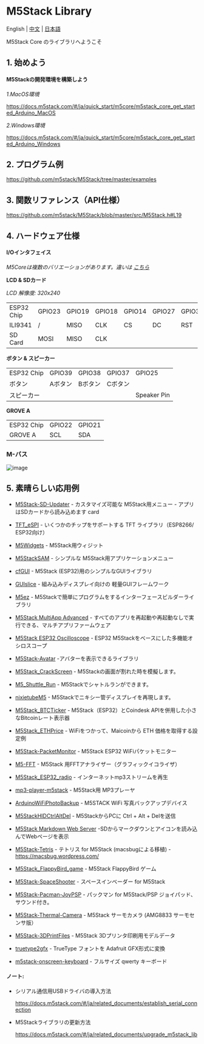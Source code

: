 # M5Stack Library

English | [中文](docs/getting_started_cn.md) | [日本語](docs/getting_started_ja.md)

M5Stack Core のライブラリへようこそ

## 1. 始めよう

#### M5Stackの開発環境を構築しよう

*1.MacOS環境*

https://docs.m5stack.com/#/ja/quick_start/m5core/m5stack_core_get_started_Arduino_MacOS

*2.Windows環境*

https://docs.m5stack.com/#/ja/quick_start/m5core/m5stack_core_get_started_Arduino_Windows


## 2. プログラム例

https://github.com/m5stack/M5Stack/tree/master/examples

## 3. 関数リファレンス（API仕様）

https://github.com/m5stack/M5Stack/blob/master/src/M5Stack.h#L19

## 4. ハードウェア仕様

#### I/Oインタフェイス 

*M5Coreは複数のバリエーションがあります。違いは [こちら](https://github.com/m5stack/M5-Schematic/blob/master/Core/hardware_difference_between_cores_ja.md)*

**LCD & SDカード**

*LCD 解像度: 320x240*

<table>
 <tr><td>ESP32 Chip</td><td>GPIO23</td><td>GPIO19</td><td>GPIO18</td><td>GPIO14</td><td>GPIO27</td><td>GPIO33</td><td>GPIO32</td><td>GPIO4</td></tr>
 <tr><td>ILI9341</td><td>/</td><td>MISO</td><td>CLK</td><td>CS</td><td>DC</td><td>RST</td><td>BL</td><td> </td></tr>
 <tr><td>SD Card</td><td>MOSI</td><td>MISO</td><td>CLK</td><td> </td><td> </td><td> </td><td> </td><td>CS</td></tr>

</table>

**ボタン & スピーカー**

<table>
 <tr><td>ESP32 Chip</td><td>GPIO39</td><td>GPIO38</td><td>GPIO37</td><td>GPIO25</td></tr>
 <tr><td>ボタン</td><td>Aボタン</td><td>Bボタン</td><td>Cボタン</td><td> </td></tr>
 <tr><td>スピーカー</td><td> </td><td> </td><td> </td><td>Speaker Pin</td></tr>
</table>

**GROVE A**

<table>
 <tr><td>ESP32 Chip</td><td>GPIO22</td><td>GPIO21</td></tr>
 <tr><td>GROVE A</td><td>SCL</td><td>SDA</td></tr>
</table>


### M-バス
![image](M-BUS.jpg)

## 5. 素晴らしい応用例

* [M5Stack-SD-Updater](https://github.com/tobozo/M5Stack-SD-Updater) - カスタマイズ可能な M5Stack用メニュー - アプリはSDカードから読み込めます
  card

* [TFT_eSPI](https://github.com/Bodmer/TFT_eSPI)  - いくつかのチップをサポートする TFT ライブラリ（ESP8266/ ESP32向け）


* [M5Widgets](https://github.com/Kongduino/M5Widgets) -  M5Stack用ウィジット

* [M5StackSAM](https://github.com/tomsuch/M5StackSAM) - シンプルな M5Stack用アプリケーションメニュー

* [cfGUI](https://github.com/JF002/cfGUI) -  M5Stack (ESP32)用のシンプルなGUIライブラリ

* [GUIslice](https://github.com/ImpulseAdventure/GUIslice) - 組み込みディスプレイ向けの 軽量GUIフレームワーク

* [M5ez](https://github.com/ropg/M5ez) - M5Stackで簡単にプログラムをするインターフェースビルダーライブラリ


* [M5Stack MultiApp Advanced](https://github.com/botofancalin/M5Stack-MultiApp-Advanced) -  すべてのアプリを再起動や再起動なしで実行できる、マルチアプリファームウェア


* [M5Stack ESP32 Oscilloscope](https://github.com/botofancalin/M5Stack-ESP32-Oscilloscope) -  ESP32 M5Stackをベースにした多機能オシロスコープ

* [M5Stack-Avatar](https://github.com/meganetaaan/m5stack-avatar) -アバターを表示できるライブラリ

* [M5Stack_CrackScreen](https://github.com/nomolk/M5Stack_CrackScreen) - M5Stackの画面が割れた時を模擬します。

* [M5_Shuttle_Run](https://github.com/n0bisuke/M5_Shuttle_Run) - M5Stackでシャトルランができます。

* [nixietubeM5](https://github.com/drayde/nixietubeM5) - M5Stackでニキシー管ディスプレイを再現します。

* [M5Stack_BTCTicker](https://github.com/dankelley2/M5Stack_BTCTicker) - M5Stack（ESP32）とCoindesk APIを併用した小さなBitcoinレート表示器

* [M5Stack_ETHPrice](https://github.com/donma/M5StackWifiSettingWithETHPrice) -  WiFiをつかって、Maicoinから ETH 価格を取得する設定例 

* [M5Stack-PacketMonitor](https://github.com/tobozo/M5Stack-PacketMonitor) - M5Stack ESP32 WiFiパケットモニター

* [M5-FFT](https://github.com/ElectroMagus/M5-FFT) - M5Stack 用FFTアナライザー（グラフィックイコライザ）

* [M5Stack_ESP32_radio](https://github.com/anton-b/M5Stack_ESP32_radio) - インターネットmp3ストリームを再生

* [mp3-player-m5stack](https://github.com/dsiberia9s/mp3-player-m5stack) - M5Stack用 MP3プレーヤ

* [ArduinoWiFiPhotoBackup](https://github.com/moononournation/ArduinoWiFiPhotoBackup) - M5STACK WiFi 写真バックアップデバイス

* [M5StackHIDCtrlAltDel](https://github.com/mhama/M5StackHIDCtrlAltDel) - M5StackからPCに Ctrl + Alt + Delを送信

* [M5Stack Markdown Web Server](https://github.com/PartsandCircuits/M5Stack-MarkdownWebServer) -SDからマークダウンとアイコンを読み込んでWebページを表示

* [M5Stack-Tetris](https://github.com/PartsandCircuits/M5Stack-Tetris) - テトリス for M5Stack (macsbugによる移植) - https://macsbug.wordpress.com/

* [M5Stack_FlappyBird_game](https://github.com/pcelli85/M5Stack_FlappyBird_game) - M5Stack FlappyBird ゲーム

* [M5Stack-SpaceShooter](https://github.com/PartsandCircuits/M5Stack-SpaceShooter) - スペースインベーダー for M5Stack

* [M5Stack-Pacman-JoyPSP](https://github.com/tobozo/M5Stack-Pacman-JoyPSP) - パックマン for M5Stack/PSP ジョイパッド、サウンド付き。

* [M5Stack-Thermal-Camera](https://github.com/hkoffer/M5Stack-Thermal-Camera-) - M5Stack サーモカメラ (AMG8833 サーモセンサ版）

* [M5Stack-3DPrintFiles](https://github.com/PartsandCircuits/M5Stack-3DPrintFiles) - M5Stack 3Dプリンタ印刷用モデルデータ 

* [truetype2gfx](https://github.com/ropg/truetype2gfx) -  TrueType フォントを Adafruit GFX形式に変換

* [m5stack-onscreen-keyboard](https://github.com/yellowelise/m5stack-onscreen-keyboard) - フルサイズ qwerty キーボード

#### ノート:

* シリアル通信用USBドライバの導入方法

  https://docs.m5stack.com/#/ja/related_documents/establish_serial_connection

* M5Stackライブラリの更新方法

  https://docs.m5stack.com/#/ja/related_documents/upgrade_m5stack_lib
